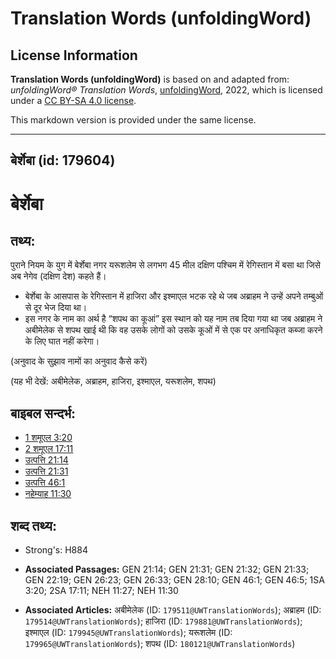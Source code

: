 # Translation Words (unfoldingWord)

## License Information

**Translation Words (unfoldingWord)** is based on and adapted from: _unfoldingWord® Translation Words_, [unfoldingWord](https://unfoldingword.org/utw), 2022, which is licensed under a [CC BY-SA 4.0 license](https://creativecommons.org/licenses/by-sa/4.0/legalcode.en).

This markdown version is provided under the same license.



--------------------------------

## बेर्शेबा (id: 179604)

बेर्शेबा
========

तथ्य:
-----

पुराने नियम के युग में बेर्शेबा नगर यरूशलेम से लगभग 45 मील दक्षिण पश्चिम में रेगिस्तान में बसा था जिसे अब नेगेव (दक्षिण देश) कहते हैं।

* बेर्शेबा के आसपास के रेगिस्तान में हाजिरा और इश्माएल भटक रहे थे जब अब्राहम ने उन्हें अपने तम्बुओं से दूर भेज दिया था।
* इस नगर के नाम का अर्थ है “शपथ का कूआं” इस स्थान को यह नाम तब दिया गया था जब अब्राहम ने अबीमेलेक से शपथ खाई थी कि वह उसके लोगों को उसके कूओं में से एक पर अनाधिकृत कब्जा करने के लिए घात नहीं करेगा।

(अनुवाद के सुझाव नामों का अनुवाद कैसे करें)

(यह भी देखें: अबीमेलेक, अब्राहम, हाजिरा, इश्माएल, यरूशलेम, शपथ)

बाइबल सन्दर्भ:
--------------

* [1 शमूएल 3:20](https://ref.ly/1Sam0:0)
* [2 शमूएल 17:11](https://ref.ly/2Sam0:0)
* [उत्पत्ति 21:14](https://ref.ly/Gen21:14)
* [उत्पत्ति 21:31](https://ref.ly/Gen21:31)
* [उत्पत्ति 46:1](https://ref.ly/Gen46:1)
* [नहेम्याह 11:30](https://ref.ly/Neh11:30)

शब्द तथ्य:
----------

* Strong's: H884

* **Associated Passages:** GEN 21:14; GEN 21:31; GEN 21:32; GEN 21:33; GEN 22:19; GEN 26:23; GEN 26:33; GEN 28:10; GEN 46:1; GEN 46:5; 1SA 3:20; 2SA 17:11; NEH 11:27; NEH 11:30
* **Associated Articles:** अबीमेलेक (ID: `179511@UWTranslationWords`); अब्राहम (ID: `179514@UWTranslationWords`); हाजिरा (ID: `179881@UWTranslationWords`); इश्माएल (ID: `179945@UWTranslationWords`); यरूशलेम (ID: `179965@UWTranslationWords`); शपथ (ID: `180121@UWTranslationWords`)

